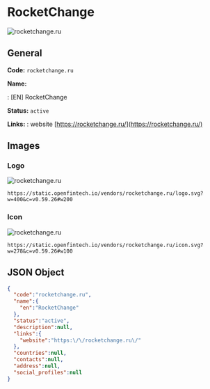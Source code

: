 
# RocketChange 
![rocketchange.ru](https://static.openfintech.io/vendors/rocketchange.ru/logo.svg?w=400&c=v0.59.26#w200)  

## General 
 
**Code:** `rocketchange.ru` 
 
**Name:** 
 
:	[EN] RocketChange 
 
**Status:** `active` 
 
**Links:** 
: website [https://rocketchange.ru/](https://rocketchange.ru/) 
 

## Images 

### Logo 
 
![rocketchange.ru](https://static.openfintech.io/vendors/rocketchange.ru/logo.svg?w=400&c=v0.59.26#w200)  

```
https://static.openfintech.io/vendors/rocketchange.ru/logo.svg?w=400&c=v0.59.26#w200
```  

### Icon 
 
![rocketchange.ru](https://static.openfintech.io/vendors/rocketchange.ru/icon.svg?w=278&c=v0.59.26#w100)  

```
https://static.openfintech.io/vendors/rocketchange.ru/icon.svg?w=278&c=v0.59.26#w100
```  

## JSON Object 

```json
{
  "code":"rocketchange.ru",
  "name":{
    "en":"RocketChange"
  },
  "status":"active",
  "description":null,
  "links":{
    "website":"https:\/\/rocketchange.ru\/"
  },
  "countries":null,
  "contacts":null,
  "address":null,
  "social_profiles":null
}
```  
